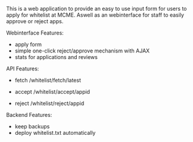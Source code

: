 This is a web application to provide an easy to use input form for users to apply for whitelist at MCME. Aswell as an webinterface for staff to easily approve or reject apps.

Webinterface Features:
- apply form
- simple one-click reject/approve mechanism with AJAX
- stats for applications and reviews

API Features:
- fetch
  /whitelist/fetch/latest

- accept
  /whitelist/accept/appid

- reject
  /whitelist/reject/appid

Backend Features:
- keep backups
- deploy whitelist.txt automatically
